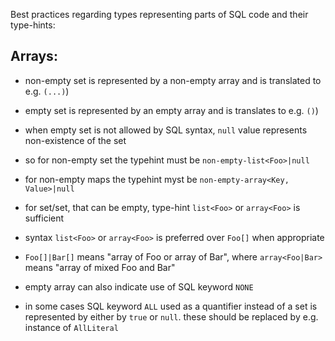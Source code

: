 
Best practices regarding types representing parts of SQL code and their type-hints:

Arrays:
-------
- non-empty set is represented by a non-empty array and is translated to e.g. `(...)`)
- empty set is represented by an empty array and is translates to e.g. `()`)
- when empty set is not allowed by SQL syntax, `null` value represents non-existence of the set
- so for non-empty set the typehint must be `non-empty-list<Foo>|null`
- for non-empty maps the typehint myst be `non-empty-array<Key, Value>|null`
- for set/set, that can be empty, type-hint `list<Foo>` or `array<Foo>` is sufficient
- syntax `list<Foo>` or `array<Foo>` is preferred over `Foo[]` when appropriate
- `Foo[]|Bar[]` means "array of Foo or array of Bar", where `array<Foo|Bar>` means "array of mixed Foo and Bar"


- empty array can also indicate use of SQL keyword `NONE`
- in some cases SQL keyword `ALL` used as a quantifier instead of a set is represented by 
  either by `true` or `null`. these should be replaced by e.g. instance of `AllLiteral`

